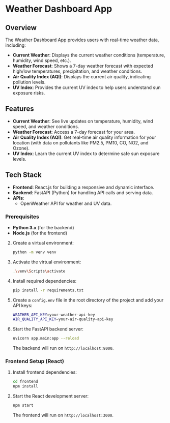 # Weather Dashboard App

## Overview

The Weather Dashboard App provides users with real-time weather data, including:

- **Current Weather**: Displays the current weather conditions (temperature, humidity, wind speed, etc.).
- **Weather Forecast**: Shows a 7-day weather forecast with expected high/low temperatures, precipitation, and weather conditions.
- **Air Quality Index (AQI)**: Displays the current air quality, indicating pollution levels.
- **UV Index**: Provides the current UV index to help users understand sun exposure risks.

## Features

- **Current Weather**: See live updates on temperature, humidity, wind speed, and weather conditions.
- **Weather Forecast**: Access a 7-day forecast for your area.
- **Air Quality Index (AQI)**: Get real-time air quality information for your location (with data on pollutants like PM2.5, PM10, CO, NO2, and Ozone).
- **UV Index**: Learn the current UV index to determine safe sun exposure levels.

## Tech Stack

- **Frontend**: React.js for building a responsive and dynamic interface.
- **Backend**: FastAPI (Python) for handling API calls and serving data.
- **APIs**: 
  - OpenWeather API for weather and UV data.
### Prerequisites

- **Python 3.x** (for the backend)
- **Node.js** (for the frontend)

2. Create a virtual environment:
    ```bash
    python -m venv venv
    ```

3. Activate the virtual environment:
     ```bash
     .\venv\Scripts\activate
     ```
4. Install required dependencies:
    ```bash
    pip install -r requirements.txt
    ```

5. Create a `config.env` file in the root directory of the project and add your API keys:
    ```bash
    WEATHER_API_KEY=your-weather-api-key
    AIR_QUALITY_API_KEY=your-air-quality-api-key
    ```

6. Start the FastAPI backend server:
    ```bash
    uvicorn app.main:app --reload
    ```

   The backend will run on `http://localhost:8000`.

### Frontend Setup (React)

1. Install frontend dependencies:
    ```bash
    cd frontend
    npm install
    ```

3. Start the React development server:
    ```bash
    npm start
    ```

   The frontend will run on `http://localhost:3000`.